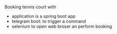 Booking tennis court with
- application is a spring boot app
- telegram boot: to trigger a command
- selenium to open web broser an perform booking
